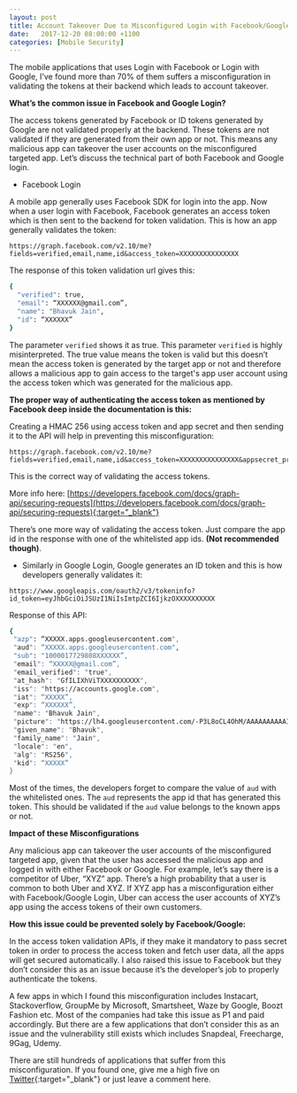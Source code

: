 ```yaml
---
layout: post
title: Account Takeover Due to Misconfigured Login with Facebook/Google
date:   2017-12-20 08:00:00 +1100
categories: [Mobile Security]
---
```


The mobile applications that uses Login with Facebook or Login with Google, I’ve found more than 70% of them suffers a misconfiguration in validating the tokens at their backend which leads to account takeover.

**What’s the common issue in Facebook and Google Login?**

The access tokens generated by Facebook or ID tokens generated by Google are not validated properly at the backend. These tokens are not validated if they are generated from their own app or not. This means any malicious app can takeover the user accounts on the misconfigured targeted app. Let’s discuss the technical part of both Facebook and Google login.

- Facebook Login

A mobile app generally uses Facebook SDK for login into the app. Now when a user login with Facebook, Facebook generates an access token which is then sent to the backend for token validation.
This is how an app generally validates the token:

```
https://graph.facebook.com/v2.10/me?fields=verified,email,name,id&access_token=XXXXXXXXXXXXXXX
```

The response of this token validation url gives this:

```sh
{
  "verified": true,
  "email": “XXXXXX@gmail.com”,
  "name": "Bhavuk Jain",
  "id": “XXXXXX”
}
```

The parameter `verified` shows it as true. This parameter `verified` is highly misinterpreted. The true value means the token is valid but this doesn’t mean the access token is generated by the target app or not and therefore allows a malicious app to gain access to the target's app user account using the access token which was generated for the malicious app.

**The proper way of authenticating the access token as mentioned by Facebook deep inside the documentation is this:**

Creating a HMAC 256 using access token and app secret and then sending it to the API will help in preventing this misconfiguration:

```
https://graph.facebook.com/v2.10/me?fields=verified,email,name,id&access_token=XXXXXXXXXXXXXXX&appsecret_proof=XXXXXXXXXXXXX
```

This is the correct way of validating the access tokens.

More info here: [https://developers.facebook.com/docs/graph-api/securing-requests](https://developers.facebook.com/docs/graph-api/securing-requests){:target="_blank"}

There’s one more way of validating the access token. Just compare the app id in the response with one of the whitelisted app ids. **(Not recommended though)**.


- Similarly in Google Login, Google generates an ID token and this is how developers generally validates it:

```
https://www.googleapis.com/oauth2/v3/tokeninfo?id_token=eyJhbGciOiJSUzI1NiIsImtpZCI6IjkzOXXXXXXXXXX
```

Response of this API:

```sh
{
 "azp": “XXXXX.apps.googleusercontent.com",
 "aud": “XXXXX.apps.googleusercontent.com",
 "sub": "1000017729808XXXXXX”,
 "email": “XXXXX@gmail.com”,
 "email_verified": "true",
 "at_hash": "GfILIXhViTXXXXXXXXXX",
 "iss": "https://accounts.google.com",
 "iat": “XXXXX”,
 "exp": “XXXXXX”,
 "name": "Bhavuk Jain",
 "picture": "https://lh4.googleusercontent.com/-P3L8oCL4OhM/AAAAAAAAAAI/AAAAAAAAAMs/1ia6G7mh0lg/s96-c/photo.jpg",
 "given_name": "Bhavuk",
 "family_name": "Jain",
 "locale": "en",
 "alg": "RS256",
 "kid": “XXXXX”
}
```

Most of the times, the developers forget to compare the value of `aud` with the whitelisted ones. The `aud` represents the app id that has generated this token. This should be validated if the `aud` value belongs to the known apps or not.

**Impact of these Misconfigurations**

Any malicious app can takeover the user accounts of the misconfigured targeted app, given that the user has accessed the malicious app and logged in with either Facebook or Google. For example, let’s say there is a competitor of Uber, “XYZ” app. There’s a high probability that a user is common to both Uber and XYZ. If XYZ app has a misconfiguration either with Facebook/Google Login, Uber can access the user accounts of XYZ’s app using the access tokens of their own customers.


**How this issue could be prevented solely by Facebook/Google:**

In the access token validation APIs, if they make it mandatory to pass secret token in order to process the access token and fetch user data, all the apps will get secured automatically. I also raised this issue to Facebook but they don’t consider this as an issue because it’s the developer’s job to properly authenticate the tokens.

A few apps in which I found this misconfiguration includes Instacart, Stackoverflow, GroupMe by Microsoft, Smartsheet, Waze by Google, Boozt Fashion etc. Most of the companies had take this issue as P1 and paid accordingly. But there are a few applications that don’t consider this as an issue and the vulnerability still exists which includes Snapdeal, Freecharge, 9Gag, Udemy.

There are still hundreds of applications that suffer from this misconfiguration. If you found one, give me a high five on [Twitter](https://twitter.com/bhavukjain1){:target="_blank"} or just leave a comment here.